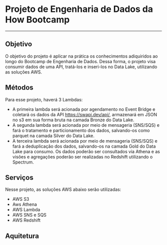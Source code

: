 # Projeto de Engenharia de Dados da How Bootcamp
-------------------------------------------------------------------------

## Objetivo
O objetivo do projeto é aplicar na prática os conhecimentos adiquiridos ao longo do Bootcamp de Engenharia de Dados. Dessa forma, o projeto visa consumir dados de uma API, tratá-los e inseri-los no Data Lake, utilizando as soluções AWS.

## Métodos
Para esse projeto, haverá 3 Lambdas:
- A primeira lambda será acionada por agendamento no Event Bridge e coletará os dados da API https://swapi.dev/api/, armazenará em JSON no s3 em sua forma bruta na camada Bronze do Data Lake.
- A segunda lambda será acionada por meio de mensageria (SNS/SQS) e fará o tratamento e particionamento dos dados, salvando-os como parquet na camada Silver do Data Lake.
- A terceira lambda será acionada por meio de mensageria (SNS/SQS) e fará a deduplicação dos dados, salvando-os na camada Gold do Data Lake para consumo.
Os dados poderão ser consultados via Athena e as visões e agregações poderão ser realizadas no Redshift utilizando o Spectrum.
 
## Serviços
Nesse projeto, as soluções AWS abaixo serão utilizadas:
- AWS S3
- Aws Athena
- AWS Lambda
- AWS SNS e SQS
- AWS Redshift

## Aquitetura 

